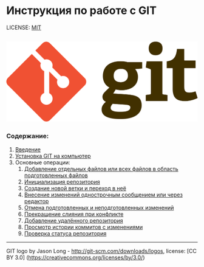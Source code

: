 # Инструкция по работе с GIT

LICENSE: [MIT](./license.md)

![](./assets/Git-logo.png)
---

### Содержание:
1. [Введение](./introduction.md)
2. [Установка GIT на компьютер](./installation.md)
3. Основные операции:
   1. [Добавление отдельных файлов или всех файлов в область подготовленных файлов](./add.md)
   2. [Инициализация репозитория](init.md)
   3. [Создание новой ветки и переход в неё](./branch.md)
   4. [Внесение изменений однострочным сообщением или через редактор](./commit.md)
   5. [Отмена подготовленных и неподготовленных изменений](./checkout.md)
   6. [Прекращение слияния при конфликте](./merge.md)
   7. [Добавление удалённого репозитория](./remote.md)
   8. [Просмотр истории коммитов с изменениями](./log.md)
   9. [Проверка статуса репозитория](./status.md)


---

GIT logo by Jason Long - http://git-scm.com/downloads/logos, license: [CC BY 3.0] (https://creativecommons.org/licenses/by/3.0/)